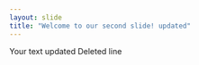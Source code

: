 ```yaml
---
layout: slide
title: "Welcome to our second slide! updated"
---
```

Your text updated
Deleted line 
